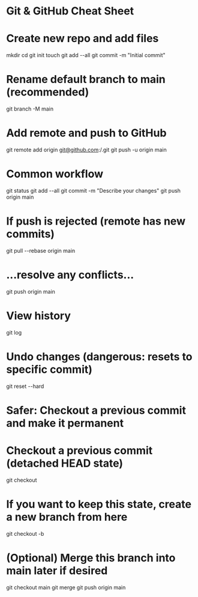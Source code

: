 # Git & GitHub Cheat Sheet

# Create new repo and add files
mkdir <project>
cd <project>
git init
touch <file1> <file2>
git add --all
git commit -m "Initial commit"

# Rename default branch to main (recommended)
git branch -M main

# Add remote and push to GitHub
git remote add origin git@github.com:<username>/<repo>.git
git push -u origin main

# Common workflow
git status
git add --all
git commit -m "Describe your changes"
git push origin main

# If push is rejected (remote has new commits)
git pull --rebase origin main
# ...resolve any conflicts...
git push origin main

# View history
git log

# Undo changes (dangerous: resets to specific commit)
git reset --hard <commit-hash>

# Safer: Checkout a previous commit and make it permanent

# Checkout a previous commit (detached HEAD state)
git checkout <commit-hash>

# If you want to keep this state, create a new branch from here
git checkout -b <new-branch-name>

# (Optional) Merge this branch into main later if desired
git checkout main
git merge <new-branch-name>
git push origin main
